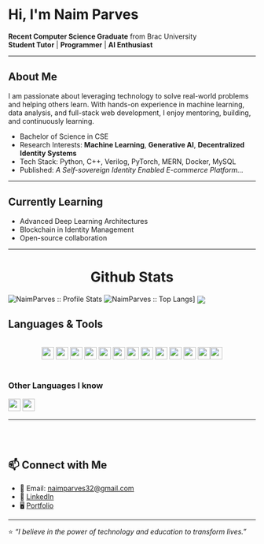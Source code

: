 #  Hi, I'm Naim Parves

 **Recent Computer Science Graduate** from Brac University  
 **Student Tutor** |  **Programmer** |  **AI Enthusiast**  

---

## About Me

I am passionate about leveraging technology to solve real-world problems and helping others learn. With hands-on experience in machine learning, data analysis, and full-stack web development, I enjoy mentoring, building, and continuously learning.

-  Bachelor of Science in CSE 
-  Research Interests: **Machine Learning**, **Generative AI**, **Decentralized Identity Systems**
-  Tech Stack: Python, C++, Verilog, PyTorch, MERN, Docker, MySQL
-  Published: *A Self-sovereign Identity Enabled E-commerce Platform...*


---

##  Currently Learning

- Advanced Deep Learning Architectures  
- Blockchain in Identity Management  
- Open-source collaboration

---

<!-- Github Stats -->

<h1 align="center">Github Stats</h1>
    <img alt="NaimParves :: Profile Stats" src="https://github-readme-stats.vercel.app/api?username=NaimParves&theme=blue-green&amp;show_icons=true&amp;count_private=true&amp;hide_border=true" />
    <img alt="NaimParves :: Top Langs]" src="https://github-readme-stats.vercel.app/api/top-langs/?username=NaimParves&layout=compact&count_private=true&theme=blue-green&hide_border=true">
    <img  align="center" src="https://github-readme-streak-stats.herokuapp.com?user=NaimParves&theme=blue-green&hide_border=true"/>

<br>


<h2>Languages & Tools</h2>

<br>
<div align="center">
<img src="https://img.shields.io/badge/HTML5-E34F26?style=for-the-badge&logo=html5&logoColor=white" height="25"/> <img src="https://img.shields.io/badge/CSS3-1572B6?style=for-the-badge&logo=css3&logoColor=white" height="25"/> <img src="https://img.shields.io/badge/javascript-F7DF1E.svg?&style=for-the-badge&logo=javascript&logoColor=white" height="25"/> <img src="https://img.shields.io/badge/React-20232A?style=for-the-badge&logo=react&logoColor=61DAFB" height="25"/> <img src="https://img.shields.io/badge/React_Router-CA4245?style=for-the-badge&logo=react-router&logoColor=white" height="25"/>  <img src="https://img.shields.io/badge/Bootstrap-563D7C?style=for-the-badge&logo=bootstrap&logoColor=white" height="25"/> <img src="https://img.shields.io/badge/Tailwind_CSS-38B2AC?style=for-the-badge&logo=tailwind-css&logoColor=white" height="25"/> <img src="https://img.shields.io/badge/Netlify-00C7B7?style=for-the-badge&logo=netlify&logoColor=white" height="25"/> <img src="https://img.shields.io/badge/Heroku-430098?style=for-the-badge&logo=heroku&logoColor=white" height="25"/> <img src="https://img.shields.io/badge/firebase-FFCA28.svg?&style=for-the-badge&logo=firebase&logoColor=white" height="25"/> <img src="https://img.shields.io/badge/Node.js-43853D?style=for-the-badge&logo=node.js&logoColor=white" height="25"/> <img src="https://img.shields.io/badge/-MongoDB-4DB33D?style=flat&logo=mongodb&logoColor=FFFFFF" height="25"/><img src="https://img.shields.io/badge/-MySQL-F29111?style=flat&logo=mysql&logoColor=FFFFFF" height="25"/>
</div>
<br/>

### Other Languages I know

<img src="https://img.shields.io/badge/-Python-F29145?style=flat&logo=python&logoColor=FFFFFF" height="25"/> <img src="https://img.shields.io/badge/-C%20&%20C++-659ad2?style=flat&logo=c%2B%2B&logoColor=ffffff" height="25"/>

---

<br/> <br/>

## 📫 Connect with Me

- 📧 Email: naimparves32@gmail.com  
- 💼 [LinkedIn](https://www.linkedin.com/in/md-naim-parves32/)  
- 🖥️ [Portfolio](#)

---

⭐ *“I believe in the power of technology and education to transform lives.”*
